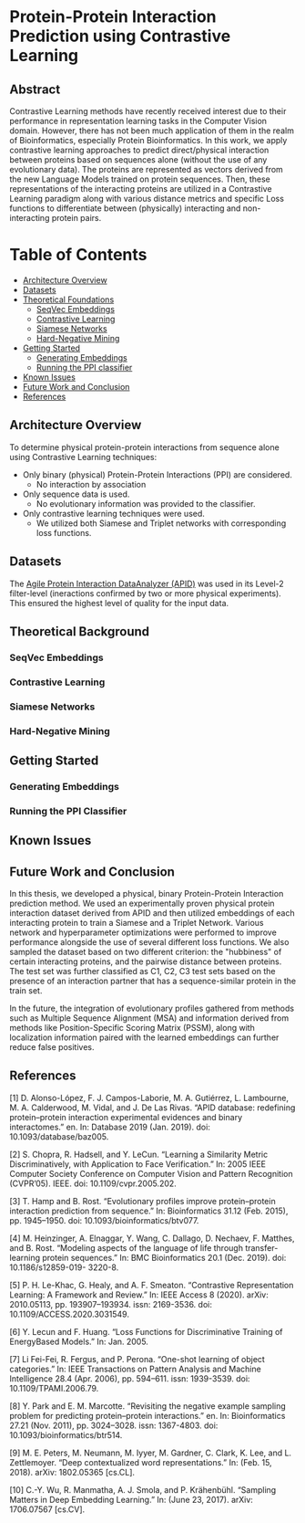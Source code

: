 <h1><b>Protein-Protein Interaction Prediction using Contrastive Learning</b></h1>

## Abstract

Contrastive Learning methods have recently received interest due to their performance
in representation learning tasks in the Computer Vision domain. However, there
has not been much application of them in the realm of Bioinformatics, especially
Protein Bioinformatics. In this work, we apply contrastive learning approaches to predict direct/physical interaction between proteins based on sequences alone (without the use of any evolutionary data). The proteins are represented as vectors derived from the new Language Models trained on protein sequences. Then, these representations of the interacting proteins are utilized in a Contrastive Learning paradigm along with various distance metrics and specific Loss functions to differentiate between (physically) interacting and non-interacting protein pairs.
# Table of Contents
* [Architecture Overview](#Architecture_Overview)
* [Datasets](#datasets)
* [Theoretical Foundations](#theory)
    * [SeqVec Embeddings](#seqvec)
    * [Contrastive Learning](#contrastive)
    * [Siamese Networks](#siamese)
    * [Hard-Negative Mining](#negative)
* [Getting Started](#gettingstarted)
    * [Generating Embeddings](#embeddings)
    * [Running the PPI classifier](#ppi)
* [Known Issues](#issues)
* [Future Work and Conclusion](#conclusion)
* [References](#references)

<a name="Architecture_Overview"></a>
## Architecture Overview

To determine physical protein-protein interactions from sequence alone using Contrastive Learning techniques:

* Only binary (physical) Protein-Protein Interactions (PPI) are considered.
    * No interaction by association
* Only sequence data is used.
    * No evolutionary information was provided to the classifier.
* Only contrastive learning techniques were used.
    * We utilized both Siamese and Triplet networks with corresponding loss functions.

<a name="datasets"></a>
## Datasets

The [Agile Protein Interaction DataAnalyzer (APID)](https://www.re3data.org/repository/r3d100012339) was used in its Level-2 filter-level (ineractions confirmed by two or more physical experiments). This ensured the highest level of quality for the input data.

<a name="theory"></a>
## Theoretical Background

<a name="seqvec"></a>
### SeqVec Embeddings

<a name="contrastive"></a>
### Contrastive Learning

<a name="siamese"></a>
### Siamese Networks

<a name="negative"></a>
### Hard-Negative Mining

<a name="gettingstarted"></a>
## Getting Started

<a name="embeddings"></a>
### Generating Embeddings

<a name="ppi"></a>
### Running the PPI Classifier

<a name="issues"></a>
## Known Issues

<a name="conclusion"></a>
## Future Work and Conclusion
In this thesis, we developed a physical, binary Protein-Protein Interaction prediction
method. We used an experimentally proven physical protein interaction dataset derived
from APID and then utilized embeddings of each interacting protein to train a Siamese
and a Triplet Network. Various network and hyperparameter optimizations were performed to improve performance alongside the use of several different loss functions. We also sampled the dataset based on two different criterion: the "hubbiness" of certain interacting proteins, and the pairwise distance between proteins. The test set was further classified as C1, C2, C3 test sets based on the presence of an interaction partner that has a sequence-similar protein in the train set.

In the future, the integration of
evolutionary profiles gathered from methods such as Multiple Sequence Alignment (MSA) and information derived from methods like Position-Specific Scoring Matrix (PSSM), along with localization information paired with the learned embeddings can further reduce false positives.

<a name="references"></a>
## References

[1] D. Alonso-López, F. J. Campos-Laborie, M. A. Gutiérrez, L. Lambourne, M. A. Calderwood, M. Vidal, and J. De Las Rivas. “APID database: redefining protein–protein interaction experimental evidences and binary interactomes.” en. In: Database 2019 (Jan. 2019). doi: 10.1093/database/baz005.

[2] S. Chopra, R. Hadsell, and Y. LeCun. “Learning a Similarity Metric Discriminatively, with Application to Face Verification.” In: 2005 IEEE Computer Society Conference on Computer Vision and Pattern Recognition (CVPR’05). IEEE. doi: 10.1109/cvpr.2005.202.

[3] T. Hamp and B. Rost. “Evolutionary profiles improve protein–protein interaction
prediction from sequence.” In: Bioinformatics 31.12 (Feb. 2015), pp. 1945–1950. doi: 10.1093/bioinformatics/btv077.

[4] M. Heinzinger, A. Elnaggar, Y. Wang, C. Dallago, D. Nechaev, F. Matthes, and B.
Rost. “Modeling aspects of the language of life through transfer-learning protein
sequences.” In: BMC Bioinformatics 20.1 (Dec. 2019). doi: 10.1186/s12859-019-
3220-8.

[5] P. H. Le-Khac, G. Healy, and A. F. Smeaton. “Contrastive Representation Learning: A Framework and Review.” In: IEEE Access 8 (2020). arXiv: 2010.05113, pp. 193907–193934. issn: 2169-3536. doi: 10.1109/ACCESS.2020.3031549.

[6] Y. Lecun and F. Huang. “Loss Functions for Discriminative Training of EnergyBased Models.” In: Jan. 2005.

[7] Li Fei-Fei, R. Fergus, and P. Perona. “One-shot learning of object categories.”
In: IEEE Transactions on Pattern Analysis and Machine Intelligence 28.4 (Apr. 2006),
pp. 594–611. issn: 1939-3539. doi: 10.1109/TPAMI.2006.79.

[8] Y. Park and E. M. Marcotte. “Revisiting the negative example sampling problem
for predicting protein–protein interactions.” en. In: Bioinformatics 27.21 (Nov. 2011), pp. 3024–3028. issn: 1367-4803. doi: 10.1093/bioinformatics/btr514.

[9] M. E. Peters, M. Neumann, M. Iyyer, M. Gardner, C. Clark, K. Lee, and L. Zettlemoyer. “Deep contextualized word representations.” In: (Feb. 15, 2018).
arXiv: 1802.05365 [cs.CL].

[10] C.-Y. Wu, R. Manmatha, A. J. Smola, and P. Krähenbühl. “Sampling Matters in
Deep Embedding Learning.” In: (June 23, 2017). arXiv: 1706.07567 [cs.CV].
